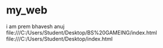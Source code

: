 # my_web
 i am prem bhavesh anuj
file:///C:/Users/Student/Desktop/BS%20GAMEING/index.html
file:///C:/Users/Student/Desktop/index.html
